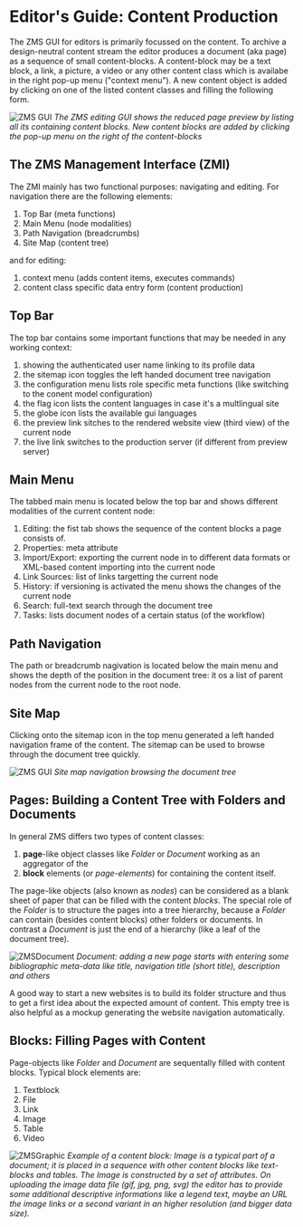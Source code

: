 
# <a id="editorsguide"></a>Editor's Guide: Content Production

The ZMS GUI for editors is primarily focussed on the content. To archive a design-neutral content stream the editor produces a document (aka page) as a sequence of small content-blocks. A content-block may be a text block, a link, a picture, a video or any other content class which is availabe in the right pop-up menu ("context menu").
A new content object is added by clicking on one of the listed content classes and filling the following form.


![ZMS GUI](images/edit_gui_start_en.gif)
*The ZMS editing GUI shows the reduced page preview by listing all its containing content blocks. New content blocks are added by clicking the pop-up menu on the right of the content-blocks*

## <a id="zmi"></a>The ZMS Management Interface (ZMI)

The ZMI mainly has two functional purposes: navigating and editing. For navigation there are the following elements:
1. Top Bar (meta functions)
2. Main Menu (node modalities)
3. Path Navigation (breadcrumbs)
4. Site Map (content tree)

and for editing:
1. context menu (adds content items, executes commands)
2. content class specific data entry form (content production)

## <a id="topbar"></a>Top Bar
The top bar contains some important functions that may be needed in any working context:
1. showing the authenticated user name linking to its profile data
2. the sitemap icon toggles the left handed document tree navigation
3. the configuration menu lists role specific meta functions (like switching to the conent model configuration)
4. the flag icon lists the content languages in case it's a multlingual site
5. the globe icon lists the available gui languages
6. the preview link sitches to the rendered website view (third view) of the current node
7. the live link switches to the production server (if different from preview server)


## <a id="mainmenu"></a>Main Menu
The tabbed main menu is located below the top bar and shows different modalities of the current content node:
1. Editing: the fist tab shows the sequence of the content blocks a page consists of.
2. Properties: meta attribute
3. Import/Export: exporting the current node in to different data formats or XML-based content importing into the current node
4. Link Sources: list of links targetting the current node
5. History: if versioning is activated the menu shows the changes of the current node
5. Search: full-text search through the document tree
6. Tasks: lists document nodes of a certain status (of the workflow)


## <a id="breadcrumbs"></a>Path Navigation 
The path or breadcrumb nagivation is located below the main menu and shows the depth of the position in the document tree: it os a list of parent nodes from the current node to the root node. 


## <a id="sitemap"></a>Site Map
Clicking onto the sitemap icon in the top menu generated a left handed navigation frame of the content. The sitemap can be used to browse through the document tree quickly.

![ZMS GUI](images/edit_gui_sitemap_en.gif)
*Site map navigation browsing the document tree*

## Pages: Building a Content Tree with Folders and Documents
In general ZMS differs two types of content classes: 
1. **page**-like object classes like *Folder* or *Document* working as an aggregator of the 
2. **block** elements (or *page-elements*) for containing the content itself.

The page-like objects (also known as *nodes*) can be considered as a blank sheet of paper that can be filled with the content *blocks*. The special role of the *Folder* is to structure the pages into a tree hierarchy, because a *Folder* can contain (besides content blocks) other folders or documents. In contrast a *Document* is just the end of a hierarchy (like a leaf of the document tree).

![ZMSDocument](images/edit_gui_document_de.png)
*Document: adding a new page starts with entering some bibliographic meta-data like title, navigation title (short title), description and others*

A good way to start a new websites is to build its folder structure and thus to get a first idea about the expected amount of content. This  empty tree is also helpful as a mockup  generating  the website navigation automatically.


## Blocks: Filling Pages with Content 
Page-objects like *Folder* and *Document* are sequentally filled with content blocks. Typical block elements are:
1. Textblock
2. File
3. Link
4. Image
5. Table
6. Video

![ZMSGraphic](images/edit_gui_zmsgraphic_de.png)
*Example of a content block: Image is a typical part of a document; it is placed in a sequence with other content blocks like text-blocks and tables. The Image is constructed by a set of attributes. On uploading the image data file (gif, jpg, png, svg) the editor has to provide some additional descriptive informations like a legend text, maybe an URL the image links or a second variant in an higher resolution (and bigger data size).*




